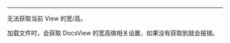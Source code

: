 <Title>文件转码加载文件失败，返回 2030004 错误码是什么原因？</Title>



- - -

无法获取当前 View 的宽/高。

加载文件时，会获取 DocsView 的宽高做相关设置，如果没有获取到就会报错。